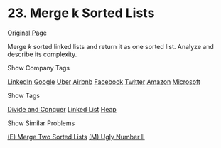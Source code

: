 # 23. Merge k Sorted Lists

[Original Page](https://leetcode.com/problems/merge-k-sorted-lists/)

Merge _k_ sorted linked lists and return it as one sorted list. Analyze and describe its complexity.

<div>

<div id="company_tags" class="btn btn-xs btn-warning">Show Company Tags</div>

<span class="hidebutton">[LinkedIn](/company/linkedin/) [Google](/company/google/) [Uber](/company/uber/) [Airbnb](/company/airbnb/) [Facebook](/company/facebook/) [Twitter](/company/twitter/) [Amazon](/company/amazon/) [Microsoft](/company/microsoft/)</span></div>

<div>

<div id="tags" class="btn btn-xs btn-warning">Show Tags</div>

<span class="hidebutton">[Divide and Conquer](/tag/divide-and-conquer/) [Linked List](/tag/linked-list/) [Heap](/tag/heap/)</span></div>

<div>

<div id="similar" class="btn btn-xs btn-warning">Show Similar Problems</div>

<span class="hidebutton">[(E) Merge Two Sorted Lists](/problems/merge-two-sorted-lists/) [(M) Ugly Number II](/problems/ugly-number-ii/)</span></div>